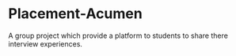 # Placement-Acumen
A group project which provide a platform to students to share there  interview experiences.
